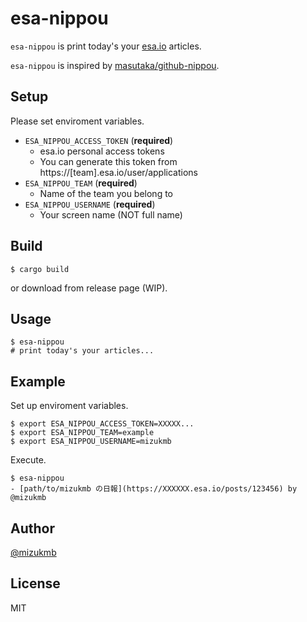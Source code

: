 # esa-nippou

`esa-nippou` is print today's your [esa.io](https://esa.io) articles.

`esa-nippou` is inspired by [masutaka/github-nippou](https://github.com/masutaka/github-nippou).

## Setup

Please set enviroment variables.

- `ESA_NIPPOU_ACCESS_TOKEN` (**required**)
  - esa.io personal access tokens
  - You can generate this token from https://[team].esa.io/user/applications
- `ESA_NIPPOU_TEAM` (**required**)
  - Name of the team you belong to
- `ESA_NIPPOU_USERNAME` (**required**)
  - Your screen name (NOT full name)

## Build

```console
$ cargo build
```

or download from release page (WIP).

## Usage

```console
$ esa-nippou
# print today's your articles...
```

## Example

Set up enviroment variables.

```console
$ export ESA_NIPPOU_ACCESS_TOKEN=XXXXX...
$ export ESA_NIPPOU_TEAM=example
$ export ESA_NIPPOU_USERNAME=mizukmb
```

Execute.

```console
$ esa-nippou
- [path/to/mizukmb の日報](https://XXXXXX.esa.io/posts/123456) by @mizukmb
```

## Author

[@mizukmb](https://twitter.com/mizukmb)

## License

MIT

